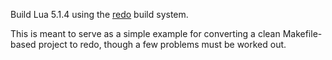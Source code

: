 Build Lua 5.1.4 using the [redo](https://github.com/apenwarr/redo) build system.

This is meant to serve as a simple example for converting a clean 
Makefile-based project to redo, though a few problems must be worked out.
